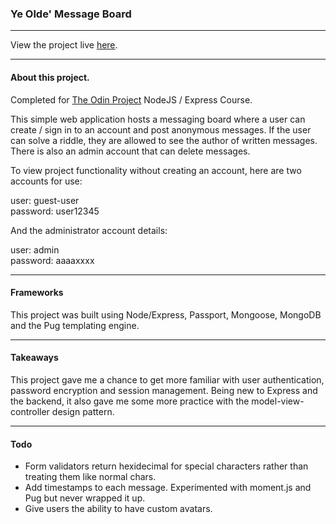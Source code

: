 
### Ye Olde' Message Board

---

View the project live [here](https://ye-olde-message-board.herokuapp.com).

---


#### About this project. 

Completed for [The Odin Project](https://www.theodinproject.com/lessons/nodejs-members-only) NodeJS / Express Course.

This simple web application hosts a messaging board where a user can create / sign in to an account and post anonymous messages. If the user can solve a riddle, they are allowed to see the author of written messages. There is also an admin account that can delete messages. 

To view project functionality without creating an account, here are two accounts for use:

user: guest-user  
password: user12345 

And the administrator account details:

user: admin  
password: aaaaxxxx

---

#### Frameworks
This project was built using Node/Express, Passport, Mongoose, MongoDB and the Pug templating engine.

---

#### Takeaways
This project gave me a chance to get more familiar with user authentication, password encryption and session management. Being new to Express and the backend, it also gave me some more practice with the model-view-controller design pattern.

---

#### Todo
  
- Form validators return hexidecimal for special characters rather than treating them like normal chars.  
- Add timestamps to each message. Experimented with moment.js and Pug but never wrapped it up. 
- Give users the ability to have custom avatars. 

